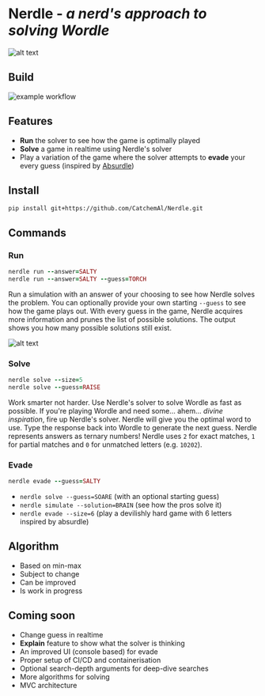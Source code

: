 # Nerdle -  _a nerd's approach to solving Wordle_

![alt text](https://github.com/CatchemAl/Nerdle/blob/main/images/Nerdle.png?raw=true)

## Build
![example workflow](https://github.com/CatchemAl/Nerdle/actions/workflows/python-app.yml/badge.svg)

## Features
- **Run** the solver to see how the game is optimally played
- **Solve** a game in realtime using Nerdle's solver
- Play a variation of the game where the solver attempts to **evade** your every guess (inspired by [Absurdle](https://qntm.org/files/absurdle/absurdle.html))

## Install
`pip install git+https://github.com/CatchemAl/Nerdle.git`

## Commands
### Run

```ruby
nerdle run --answer=SALTY
nerdle run --answer=SALTY --guess=TORCH
```

Run a simulation with an answer of your choosing to see how Nerdle solves the problem. You can optionally provide your own starting `--guess` to see how the game plays out. With every guess in the game, Nerdle acquires more information and prunes the list of possible solutions. The output shows you how many possible solutions still exist.

![alt text](https://github.com/CatchemAl/Nerdle/blob/main/images/Simulate.png?raw=true)

### Solve

```ruby
nerdle solve --size=5
nerdle solve --guess=RAISE
```

Work smarter not harder. Use Nerdle's solver to solve Wordle as fast as possible. If you're playing Wordle and need some... ahem... *divine inspiration*, fire up Nerdle's solver. Nerdle will give you the optimal word to use. Type the response back into Wordle to generate the next guess. Nerdle represents answers as ternary numbers! Nerdle uses `2` for exact matches, `1` for partial matches and `0` for unmatched letters (e.g. `10202`).

### Evade
```ruby
nerdle evade --guess=SALTY
```

- `nerdle solve --guess=SOARE` (with an optional starting guess)
- `nerdle simulate --solution=BRAIN` (see how the pros solve it)
- `nerdle evade --size=6` (play a devilishly hard game with 6 letters inspired by absurdle)

## Algorithm
- Based on min-max
- Subject to change
- Can be improved
- Is work in progress

## Coming soon
- Change guess in realtime
- **Explain** feature to show what the solver is thinking
- An improved UI (console based) for evade
- Proper setup of CI/CD and containerisation
- Optional search-depth arguments for deep-dive searches
- More algorithms for solving
- MVC architecture
